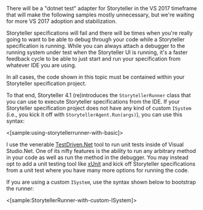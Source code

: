 <!--title:Running Specs from your IDE-->

<div class="alert alert-info">There will be a "dotnet test" adapter for Storyteller in the VS 2017 timeframe that will make the following samples mostly unnecessary, but we're waiting for more VS 2017 adoption and stabilization.</div>

Storyteller specifications will fail and there will be times when you're really going to want to be able to debug through your code while a Storyteller specification is running. While you can always attach a debugger to the running system under test when
the Storyteller UI is running, it's a faster feedback cycle to be able to just start and run your specification from whatever IDE you are using.

<div class="alert alert-info">In all cases, the code shown in this topic must be contained within your Storyteller specification project.</div>

To that end, Storyteller 4.1 (re)introduces the `StorytellerRunner` class that you can use to execute Storyteller specifications from the IDE. If your Storyteller specification project does not have any kind of custom `ISystem` (i.e., you kick it off with `StorytellerAgent.Run(args)`), you can use this syntax:

<[sample:using-storytellerrunner-with-basic]>

I use the venerable [TestDriven.Net](http://www.testdriven.net/) tool to run unit tests inside of Visual Studio.Net. One of its nifty
features is the ability to run any arbitrary method in your code as well as run the method in the debugger. You may instead opt to add a unit testing tool like [xUnit](http://xunit.github.io/) and kick off Storyteller specifications from a unit test where you have many more options for running the code.

If you are using a custom `ISystem`, use the syntax shown below to bootstrap the runner:

<[sample:StorytellerRunner-with-custom-ISystem]>





